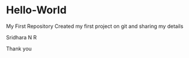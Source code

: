 # Hello-World
My First Repository
Created my first project on git and sharing my details

Sridhara N R


Thank you
